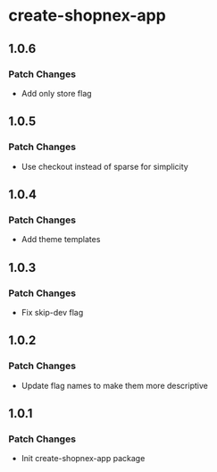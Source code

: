 # create-shopnex-app

## 1.0.6

### Patch Changes

- Add only store flag

## 1.0.5

### Patch Changes

- Use checkout instead of sparse for simplicity

## 1.0.4

### Patch Changes

- Add theme templates

## 1.0.3

### Patch Changes

- Fix skip-dev flag

## 1.0.2

### Patch Changes

- Update flag names to make them more descriptive

## 1.0.1

### Patch Changes

- Init create-shopnex-app package
